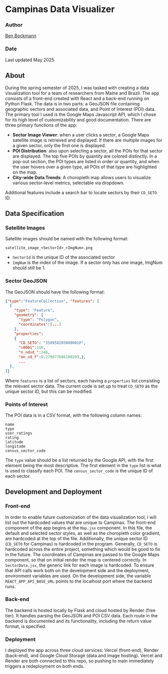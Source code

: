 # Campinas Data Visualizer

### Author
[Ben Bockmann](https://github.com/bbockmann)


### Date
Last updated May 2025

## About
During the spring semester of 2025, I was tasked with creating a data visualization tool for a team of researchers from Maine and Brazil. The app consists of a front-end created with React and a back-end running on Python Flask. The data is in two parts: a GeoJSON file containing geographic sectors and associated data, and Point of Interest (POI) data. The primary tool I used is the Google Maps Javascript API, which I chose for its high level of customizability and good documentation. There are three primary functions of the app: 
* **Sector Image Viewer**: when a user clicks a sector, a Google Maps satellite image is retrieved and displayed. If there are multiple images for a given sector, only the first one is displayed.
* **POI Distribution**: also upon selecting a sector, all the POIs for that sector are displayed. The top five POIs by quantity are colored distinctly. In a pop-out section, the POI types are listed in order or quantity, and when the user hovers over a given type, all POIs of that type are highlighted on the map. 
* **City-wide Data Trends**: A choropleth map allows users to visualize various sector-level metrics, selectable via dropdown. 

Additional features include a search bar to locate sectors by their `CD_SETO` ID.

## Data Specification
### Satellite Images
Satellite images should be named with the following format:
```php_template
satellite_image_<SectorId>_<ImgNum>.png
```
* `SectorId` is the unique ID of the associated sector
* `ImgNum` is the index of the image. If a sector only has one image, ImgNum should still be 1.

### Sector GeoJSON
The GeoJSON should have the following format: 
```json
{"type":"FeatureCollection", "features": [
  {
    "type": "Feature",
    "geometry": {
      "type": "Polygon",
      "coordinates":[...]
    },
    "properties":
    {
      "CD_SETO": "350950205000001P",
      "v0001":316,
      "n_ndvd_":346,
      "mn_nd_f":0.279077686100203,},
      ...
  },
]}
```
Where `features` is a list of sectors, each having a `properties` list consisting the relevant sector data. The current code is set up to treat `CD_SETO` as the unique sector ID, but this can be modified.

### Points of Interest
The POI data is in a CSV format, with the following column names: 
```
name
type
user_ratings
rating
latitude
longitude
census_sector_code
```
The `type` value should be a list returned by the Google API, with the first element being the most descriptive. The first element in the `type` list is what is used to classify each POI. The `census_sector_code` is the unique ID of each sector. 

## Development and Deployment
### Front-end
In order to enable future customization of the data visualization tool, I will list out the hardcoded values that are unique to Campinas. The front-end component of the app begins at the `Map.jsx` component. In this file, the default and selected sector styles, as well as the choropleth color gradient, are hardcoded at the top of the file. Additionally, the unique sector ID (`CD_SETO` for Campinas) is hardcoded in the program. Generally, `CD_SETO` is hardcoded across the entire project, something which would be good to fix in the future. The coordinates of Campinas are passed to the Google Maps component, so that on initial render the map is centered correctly. In `SectorData.jsx`, the generic link for each image is hardcoded. To ensure that API calls work both on the development side and the deployment, environment variables are used. On the development side, the variable `REACT_APP_API_BASE_URL` points to the localhost port where the backend runs.

### Back-end
The backend is hosted locally by Flask and cloud hosted by Render (free tier). It handles parsing the GeoJSON and POI CSV data. Each route in the backend is documented and its functionality, including the return value format, is specified. 

### Deployment
I deployed the app across three cloud services: Vercel (front-end), Render (back-end), and Google Cloud Storage (data and image hosting). Vercel and Render are both connected to this repo, so pushing to main immediately triggers a redeployment on both ends.  
